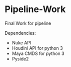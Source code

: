 # Pipeline-Work
Final Work for pipeline

Dependencies:

* Nuke API
* Houdini API for python 3
* Maya CMDS for python 3
* Pyside2


